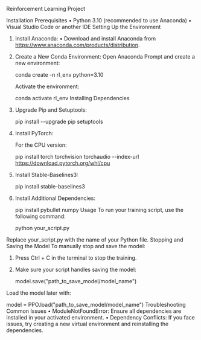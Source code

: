 Reinforcement Learning Project

Installation
Prerequisites
• Python 3.10 (recommended to use Anaconda)
• Visual Studio Code or another IDE
Setting Up the Environment
1. Install Anaconda:
   • Download and install Anaconda from https://www.anaconda.com/products/distribution.

2. Create a New Conda Environment:
   Open Anaconda Prompt and create a new environment:

   conda create -n rl_env python=3.10

   Activate the environment:

   conda activate rl_env
Installing Dependencies
1. Upgrade Pip and Setuptools:

   pip install --upgrade pip setuptools

2. Install PyTorch:

   For the CPU version:

   pip install torch torchvision torchaudio --index-url https://download.pytorch.org/whl/cpu

3. Install Stable-Baselines3:

   pip install stable-baselines3

4. Install Additional Dependencies:

   pip install pybullet numpy
Usage
To run your training script, use the following command:

   python your_script.py

Replace your_script.py with the name of your Python file.
Stopping and Saving the Model
To manually stop and save the model:

1. Press Ctrl + C in the terminal to stop the training.
2. Make sure your script handles saving the model:

   model.save("path_to_save_model/model_name")

Load the model later with:

   model = PPO.load("path_to_save_model/model_name")
Troubleshooting
Common Issues
• ModuleNotFoundError: Ensure all dependencies are installed in your activated environment.
• Dependency Conflicts: If you face issues, try creating a new virtual environment and reinstalling the dependencies.
